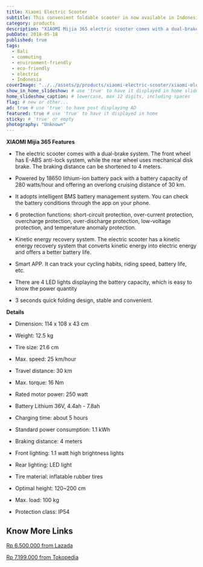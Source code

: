 ```yaml
---
title: Xiaomi Electric Scooter
subtitle: This convenient foldable scooter in now available in Indonesia
category: products
description: "XIAOMI Mijia 365 electric scooter comes with a dual-brake system. The front wheel has E-ABS anti-lock system, while the rear wheel uses mechanical disk brake..."
pubDate: 2018-05-18
published: true
tags:
  - Bali
  - commuting
  - environment-friendly
  - eco-friendly
  - electric
  - Indonesia
coverImage: "../../assets/p/products/xiaomi-electric-scooter/xiaomi-electric-scooter.jpg"
show_in_home_slideshow: # use 'true' to have it displayed in home slideshow
home_slideshow_caption: # lowercase, max 12 digits, including spaces
flag: # new or other...
ad: true # use 'true' to have post displaying AD
featured: true # use 'true' to have it displayed in home
sticky: # 'true' or empty
photography: "Unknown"
---
```


**XIAOMI Mijia 365 Features**

- The electric scooter comes with a dual-brake system. The front wheel has E-ABS anti-lock system, while the rear wheel uses mechanical disk brake. The braking distance can be shortened to 4 meters.

- Powered by 18650 lithium-ion battery pack with a battery capacity of 280 watts/hour and offering an overlong cruising distance of 30 km.

- It adopts intelligent BMS battery management system. You can check the battery conditions through the app on your phone.

- 6 protection functions: short-circuit protection, over-current protection, overcharge protection, over-discharge protection, low-voltage protection, and temperature anomaly protection.

- Kinetic energy recovery system. The electric scooter has a kinetic energy recovery system that converts kinetic energy into electric energy and offers a better battery life.

- Smart APP. It can track your cycling habits, riding speed, battery life, etc.

- There are 4 LED lights displaying the battery capacity, which is easy to know the power quantity

- 3 seconds quick folding design, stable and convenient.

**Details**

- Dimension: 114 x 108 x 43 cm

- Weight: 12.5 kg

- Tire size: 21.6 cm

- Max. speed: 25 km/hour

- Travel distance: 30 km

- Max. torque: 16 Nm

- Rated motor power: 250 watt

- Battery Lithium 36V, 4.4ah - 7.8ah

- Charging time: about 5 hours

- Standard power consumption: 1.1 kWh

- Braking distance: 4 meters

- Front lighting: 1.1 watt high brightness lights

- Rear lighting: LED light

- Tire material: inflatable rubber tires

- Optimal height: 120~200 cm

- Max. load: 100 kg

- Protection class: IP54

## Know More Links

[Rp 6.500.000 from Lazada](https://www.lazada.co.id/products/xiaomi-mijia-365-smart-electric-scooter-black-i100345353-s100434790.html)

[Rp 7.199.000 from Tokopedia](https://www.tokopedia.com/budgetgadget/xiaomi-mijia-smart-electric-scooter-m365-otoped-listrik-lipat)

